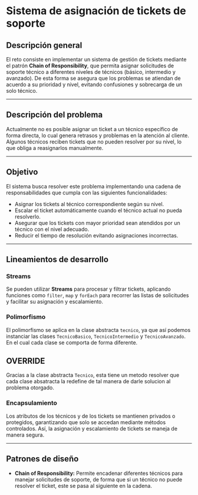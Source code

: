 # Sistema de asignación de tickets de soporte

## Descripción general  
El reto consiste en implementar un sistema de gestión de tickets mediante el patrón **Chain of Responsibility**, que permita asignar solicitudes de soporte técnico a diferentes niveles de técnicos (básico, intermedio y avanzado). De esta forma se asegura que los problemas se atiendan de acuerdo a su prioridad y nivel, evitando confusiones y sobrecarga de un solo técnico.

---

## Descripción del problema  
Actualmente no es posible asignar un ticket a un técnico específico de forma directa, lo cual genera retrasos y problemas en la atención al cliente. Algunos técnicos reciben tickets que no pueden resolver por su nivel, lo que obliga a reasignarlos manualmente.  

---

## Objetivo  
El sistema busca resolver este problema implementando una cadena de responsabilidades que cumpla con las siguientes funcionalidades:

- Asignar los tickets al técnico correspondiente según su nivel.  
- Escalar el ticket automáticamente cuando el técnico actual no pueda resolverlo.  
- Asegurar que los tickets con mayor prioridad sean atendidos por un técnico con el nivel adecuado.  
- Reducir el tiempo de resolución evitando asignaciones incorrectas.  

---

## Lineamientos de desarrollo  

### Streams  
Se pueden utilizar **Streams** para procesar y filtrar tickets, aplicando funciones como `filter`, `map` y `forEach` para recorrer las listas de solicitudes y facilitar su asignación y escalamiento.  

### Polimorfismo  
El polimorfismo se aplica en la clase abstracta `tecnico`, ya que así podemos instanciar las clases `TecnicoBasico`, `TecnicoIntermedio` y `TecnicoAvanzado`. En el cual cada clase se comporta de forma diferente.

## OVERRIDE
Gracias a la clase abstracta `Tecnico`, esta tiene un metodo resolver que cada clase absatracta la redefine de tal manera de darle solucion al problema otorgado.

### Encapsulamiento  
Los atributos de los técnicos y de los tickets se mantienen privados o protegidos, garantizando que solo se accedan mediante métodos controlados. Así, la asignación y escalamiento de tickets se maneja de manera segura.  

---

## Patrones de diseño  
- **Chain of Responsibility:** Permite encadenar diferentes técnicos para manejar solicitudes de soporte, de forma que si un técnico no puede resolver el ticket, este se pasa al siguiente en la cadena.   
